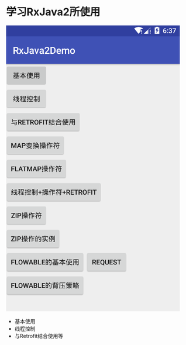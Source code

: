# 学习RxJava2所使用

![预览图](https://github.com/qq908323236/RxJava2Demo/blob/master/image/3.png)

- 基本使用
- 线程控制
- 与Retrofit结合使用等
